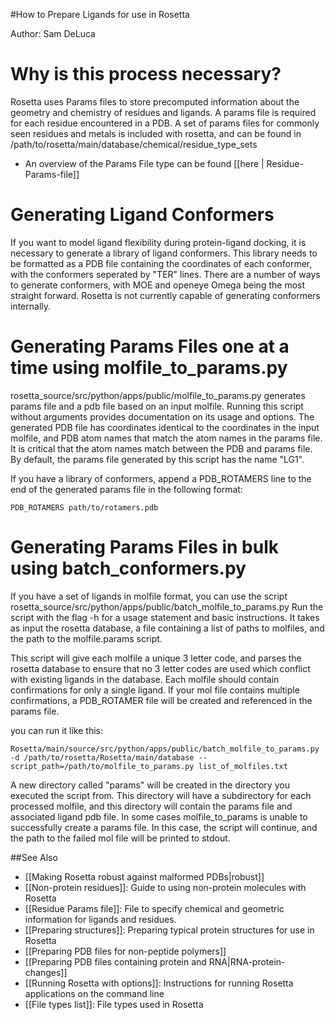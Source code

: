 #How to Prepare Ligands for use in Rosetta

Author:  Sam DeLuca

Why is this process necessary?
==============================

Rosetta uses Params files to store precomputed information about the geometry and chemistry of residues and ligands. A params file is required for each residue encountered in a PDB. A set of params files for commonly seen residues and metals is included with rosetta, and can be found in /path/to/rosetta/main/database/chemical/residue\_type\_sets

* An overview of the Params File type can be found [[here | Residue-Params-file]]

Generating Ligand Conformers
============================

If you want to model ligand flexibility during protein-ligand docking, it is necessary to generate a library of ligand conformers. This library needs to be formatted as a PDB file containing the coordinates of each conformer, with the conformers seperated by "TER" lines. There are a number of ways to generate conformers, with MOE and openeye Omega being the most straight forward. Rosetta is not currently capable of generating conformers internally.

Generating Params Files one at a time using molfile\_to\_params.py
==================================================================

rosetta\_source/src/python/apps/public/molfile\_to\_params.py generates params file and a pdb file based on an input molfile. Running this script without arguments provides documentation on its usage and options. The generated PDB file has coordinates identical to the coordinates in the input molfile, and PDB atom names that match the atom names in the params file. It is critical that the atom names match between the PDB and params file. By default, the params file generated by this script has the name "LG1".

If you have a library of conformers, append a PDB\_ROTAMERS line to the end of the generated params file in the following format:

```
PDB_ROTAMERS path/to/rotamers.pdb
```

Generating Params Files in bulk using batch\_conformers.py
==========================================================

If you have a set of ligands in molfile format, you can use the script rosetta\_source/src/python/apps/public/batch\_molfile\_to\_params.py Run the script with the flag -h for a usage statement and basic instructions. It takes as input the rosetta database, a file containing a list of paths to molfiles, and the path to the molfile.params script.

This script will give each molfile a unique 3 letter code, and parses the rosetta database to ensure that no 3 letter codes are used which conflict with existing ligands in the database. Each molfile should contain confirmations for only a single ligand. If your mol file contains multiple confirmations, a PDB\_ROTAMER file will be created and referenced in the params file.

you can run it like this:

```
Rosetta/main/source/src/python/apps/public/batch_molfile_to_params.py -d /path/to/rosetta/Rosetta/main/database --script_path=/path/to/molfile_to_params.py list_of_molfiles.txt
```

A new directory called "params" will be created in the directory you executed the script from. This directory will have a subdirectory for each processed molfile, and this directory will contain the params file and associated ligand pdb file. In some cases molfile\_to\_params is unable to successfully create a params file. In this case, the script will continue, and the path to the failed mol file will be printed to stdout.

##See Also

* [[Making Rosetta robust against malformed PDBs|robust]]
* [[Non-protein residues]]: Guide to using non-protein molecules with Rosetta
* [[Residue Params file]]: File to specify chemical and geometric information for ligands and residues.
* [[Preparing structures]]: Preparing typical protein structures for use in Rosetta
* [[Preparing PDB files for non-peptide polymers]]
* [[Preparing PDB files containing protein and RNA|RNA-protein-changes]]
* [[Running Rosetta with options]]: Instructions for running Rosetta applications on the command line
* [[File types list]]: File types used in Rosetta
